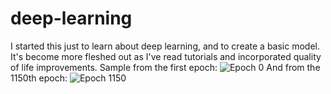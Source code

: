 # deep-learning

I started this just to learn about deep learning, and to create a basic model. It's become more fleshed out as I've read tutorials and incorporated quality of life improvements.
Sample from the first epoch:
![Epoch 0](/repository/results/epoch0.png)
And from the 1150th epoch:
![Epoch 1150](/repository/results/epoch1150.png)
